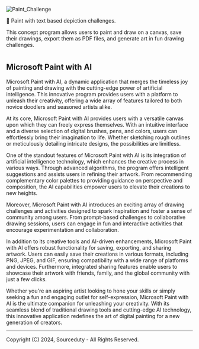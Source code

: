 ![Paint_Challenge](https://github.com/sourceduty/Paint_Challenge/assets/123030236/7d3a4246-a367-4d51-89d8-1b89ca23a643)

🎨 Paint with text based depiction challenges.

This concept program allows users to paint and draw on a canvas, save their drawings, export them as PDF files, and generate art in fun drawing challenges.

#

## Microsoft Paint with AI

Microsoft Paint with AI, a dynamic application that merges the timeless joy of painting and drawing with the cutting-edge power of artificial intelligence. This innovative program provides users with a platform to unleash their creativity, offering a wide array of features tailored to both novice doodlers and seasoned artists alike.

At its core, Microsoft Paint with AI provides users with a versatile canvas upon which they can freely express themselves. With an intuitive interface and a diverse selection of digital brushes, pens, and colors, users can effortlessly bring their imagination to life. Whether sketching rough outlines or meticulously detailing intricate designs, the possibilities are limitless.

One of the standout features of Microsoft Paint with AI is its integration of artificial intelligence technology, which enhances the creative process in various ways. Through advanced algorithms, the program offers intelligent suggestions and assists users in refining their artwork. From recommending complementary color palettes to providing guidance on perspective and composition, the AI capabilities empower users to elevate their creations to new heights.

Moreover, Microsoft Paint with AI introduces an exciting array of drawing challenges and activities designed to spark inspiration and foster a sense of community among users. From prompt-based challenges to collaborative drawing sessions, users can engage in fun and interactive activities that encourage experimentation and collaboration.

In addition to its creative tools and AI-driven enhancements, Microsoft Paint with AI offers robust functionality for saving, exporting, and sharing artwork. Users can easily save their creations in various formats, including PNG, JPEG, and GIF, ensuring compatibility with a wide range of platforms and devices. Furthermore, integrated sharing features enable users to showcase their artwork with friends, family, and the global community with just a few clicks.

Whether you're an aspiring artist looking to hone your skills or simply seeking a fun and engaging outlet for self-expression, Microsoft Paint with AI is the ultimate companion for unleashing your creativity. With its seamless blend of traditional drawing tools and cutting-edge AI technology, this innovative application redefines the art of digital painting for a new generation of creators.

***
Copyright (C) 2024, Sourceduty - All Rights Reserved.

